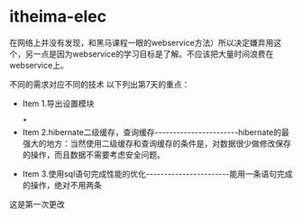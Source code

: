 # itheima-elec
在网络上并没有发现，和黑马课程一眼的webservice方法）所以决定嫌弃用这个，另一点是因为webservice的学习目标是了解。不应该把大量时间浪费在webservice上。
 
不同的需求对应不同的技术
以下列出第7天的重点：
 * Item 1.导出设置模块</p>*
 * Item 2.hibernate二级缓存，查询缓存-----------------------hibernate的最强大的地方：当然使用二级缓存和查询缓存的条件是，对数据很少做修改保存的操作，而且数据不需要考虑安全问题。</p>
 * Item 3.使用sql语句完成性能的优化-----------------------能用一条语句完成的操作，绝对不用两条</p>

这是第一次更改
